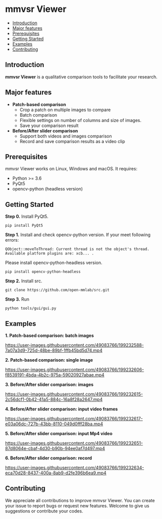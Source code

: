 # mmvsr Viewer

- [Introduction](#introduction)
- [Major features](#major-features)
- [Prerequisites](#prerequisites)
- [Getting Started](#getting-started)
- [Examples](#examples)
- [Contributing](#contributing)

## Introduction

**mmvsr Viewer** is a qualitative comparison tools to facilitate your research.

## Major features

- **Patch-based comparison**
  - Crop a patch on multiple images to compare
  - Batch comparison
  - Flexible settings on number of columns and size of images.
  - Save your comparison result
- **Before/After slider comparison**
  - Support both videos and images comparison
  - Record and save comparison results as a video clip

## Prerequisites

mmvsr Viewer works on Linux, Windows and macOS. It requires:

- Python >= 3.6
- PyQt5
- opencv-python (headless version)

## Getting Started

**Step 0.**
Install PyQt5.

```shell
pip install PyQt5
```

**Step 1.**
Install and check opencv-python version.
If your meet following errors:

```
QObject::moveToThread: Current thread is not the object's thread.
Available platform plugins are: xcb... .
```

Please install opencv-python-headless version.

```shell
pip install opencv-python-headless
```

**Step 2.**
Install src.

```shell
git clone https://github.com/open-mmlab/src.git
```

**Step 3.**
Run

```shell
python tools/gui/gui.py
```

## Examples

**1. Patch-based comparison: batch images**

https://user-images.githubusercontent.com/49083766/199232588-7a07a3d9-725d-48be-89bf-1ffb45bd5d74.mp4

**2. Patch-based comparison: single image**

https://user-images.githubusercontent.com/49083766/199232606-f8539191-4bda-4b2c-975a-59020927abae.mp4

**3. Before/After slider comparison: images**

https://user-images.githubusercontent.com/49083766/199232615-2c56dcf1-0b42-41a5-884c-16a8f28a2647.mp4

**4. Before/After slider comparison: input video frames**

https://user-images.githubusercontent.com/49083766/199232617-e03a06dc-727b-43bb-8110-049d0fff28ba.mp4

**5. Before/After slider comparison: input Mp4 video**

https://user-images.githubusercontent.com/49083766/199232651-87d8064e-cbaf-4d30-b90b-94ee0af7d497.mp4

**6. Before/After slider comparison: record**

https://user-images.githubusercontent.com/49083766/199232634-eca70d28-8437-400a-8ab9-d2fe396b6ea9.mp4

## Contributing

We appreciate all contributions to improve mmvsr Viewer. You can create your issue to report bugs or request new features. Welcome to give us suggestions or contribute your codes.
